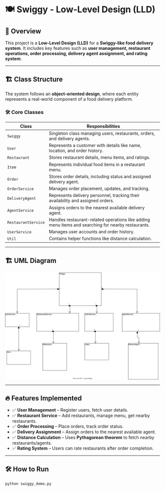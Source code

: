 # 🍽️ Swiggy - Low-Level Design (LLD)

## 📜 Overview
This project is a **Low-Level Design (LLD)** for a **Swiggy-like food delivery system**. It includes key features such as **user management, restaurant operations, order processing, delivery agent assignment, and rating system**.

---

## 🏗️ Class Structure
The system follows an **object-oriented design**, where each entity represents a real-world component of a food delivery platform.

### **🛠️ Core Classes**
| **Class**        | **Responsibilities** |
|------------------|---------------------|
| `Swiggy`        | Singleton class managing users, restaurants, orders, and delivery agents. |
| `User`          | Represents a customer with details like name, location, and order history. |
| `Restaurant`    | Stores restaurant details, menu items, and ratings. |
| `Item`          | Represents individual food items in a restaurant menu. |
| `Order`         | Stores order details, including status and assigned delivery agent. |
| `OrderService`  | Manages order placement, updates, and tracking. |
| `DeliveryAgent` | Represents delivery personnel, tracking their availability and assigned orders. |
| `AgentService`  | Assigns orders to the nearest available delivery agent. |
| `RestaurantService` | Handles restaurant-related operations like adding menu items and searching for nearby restaurants. |
| `UserService`   | Manages user accounts and order history. |
| `Util`          | Contains helper functions like distance calculation. |

---

## 🏗️ UML Diagram
![Swiggy UML](assets/swiggy.svg)

---

## 🔥 Features Implemented
- ✅ **User Management** – Register users, fetch user details.
- ✅ **Restaurant Service** – Add restaurants, manage menu, get nearby restaurants.
- ✅ **Order Processing** – Place orders, track order status.
- ✅ **Delivery Assignment** – Assign orders to the nearest available agent.
- ✅ **Distance Calculation** – Uses **Pythagorean theorem** to fetch nearby restaurants/agents.
- ✅ **Rating System** – Users can rate restaurants after order completion.

---

## 🛠️ How to Run
```bash
python swiggy_demo.py
